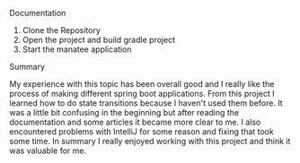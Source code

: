 Documentation

1. Clone the Repository
2. Open the project and build gradle project
3. Start the manatee application

Summary

My experience with this topic has been overall good and I really like the process of making different spring boot applications. From this project I learned how to do state transitions because I haven't used them before.
It was a little bit confusing in the beginning but after reading the documentation and some articles it became more clear to me. I also encountered problems with IntelliJ for some reason and fixing that took some time.
In summary I really enjoyed working with this project and think it was valuable for me.
